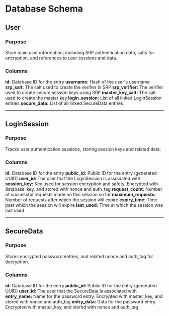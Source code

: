 # Database Schema


## User

### Purpose
Store main user information, including SRP authentication data, salts for encryption, and references to user sessions and data.

### Columns
**id:** Database ID for the entry
**username:** Hash of the user's username
**srp_salt:** The salt used to create the verifier in SRP
**srp_verifier:** The verifier used to create secure session keys using SRP
**master_key_salt:** The salt used to create the master key
**login_session:** List of all linked LoginSession entries
**secure_data:** List of all linked SecureData entries

---


## LoginSession

### Purpose
Tracks user authentication sessions, storing session keys and related data.

### Columns
**id:** Database ID for the entry
**public_id:** Public ID for the entry (generated UUID)
**user_id:** The user that the LoginSession is associated with
**session_key:** Key used for session encryption and safety. Encrypted with database_key, and stored with nonce and auth_tag
**request_count:** Number of successful requests made on this session so far
**maximum_requests:** Number of requests after which the session will expire
**expiry_time:** Time past which the session will expire
**last_used:** Time at which the session was last used

---


## SecureData

### Purpose
Stores encrypted password entries, and related nonce and auth_tag for decryption.

### Columns
**id:** Database ID for the entry
**public_id:** Public ID for the entry (generated UUID)
**user_id:** The user that the SecureData is associated with
**entry_name:** Name for the password entry. Encrypted with master_key, and stored with nonce and auth_tag
**entry_data:** Data for the password entry. Encrypted with master_key, and stored with nonce and auth_tag
